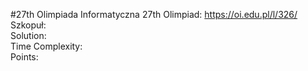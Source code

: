 #27th Olimpiada Informatyczna
27th Olimpiad: https://oi.edu.pl/l/326/ <br />
Szkopuł:  <br />
Solution:  <br />
Time Complexity: <br />
Points:  <br />